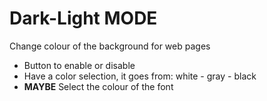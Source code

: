 # Dark-Light MODE

Change colour of the background for web pages
- Button to enable or disable
- Have a color selection, it goes from: white - gray - black
- **MAYBE** Select the colour of the font
